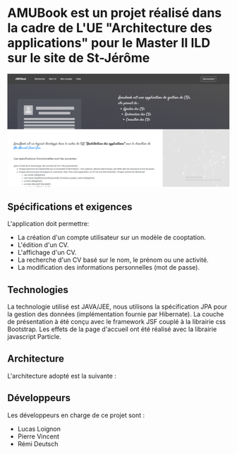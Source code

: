# AMUBook est un projet réalisé dans la cadre de L'UE "Architecture des applications" pour le Master II ILD sur le site de St-Jérôme

![](https://github.com/Vinspi/AMUBook/blob/master/screenshots/Capture.PNG)

## Spécifications et exigences

L'application doit permettre:

- La création d'un compte utilisateur sur un modèle de cooptation.
- L'édition d'un CV.
- L'affichage d'un CV.
- La recherche d'un CV basé sur le nom, le prénom ou une activité.
- La modification des informations personnelles (mot de passe).

## Technologies

La technologie utilisé est JAVA/JEE, nous utilisons la spécification JPA pour la gestion des données (implémentation fournie par Hibernate). La couche de présentation à été conçu avec le framework JSF couplé à la librairie css Bootstrap.
Les effets de la page d'accueil ont été réalisé avec la librairie javascript Particle.

## Architecture

L'architecture adopté est la suivante :

## Développeurs

Les développeurs en charge de ce projet sont :
  - Lucas Loignon
  - Pierre Vincent
  - Rémi Deutsch
